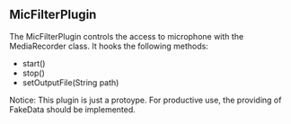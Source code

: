 MicFilterPlugin
--------------------------

The MicFilterPlugin controls the access to microphone with the MediaRecorder class. It hooks the following methods:

- start()
- stop()
- setOutputFile(String path)

Notice: This plugin is just a protoype. For productive use, the providing of FakeData should be implemented. 
